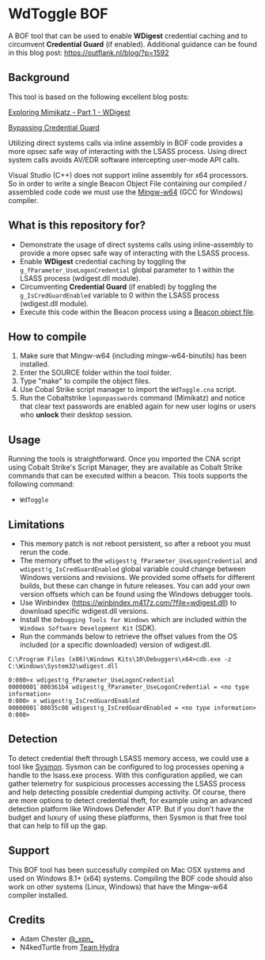 # WdToggle BOF

A BOF tool that can be used to enable **WDigest** credential caching and to circumvent **Credential Guard** (if enabled).
Additional guidance can be found in this blog post: https://outflank.nl/blog/?p=1592

## Background
This tool is based on the following excellent blog posts:

[Exploring Mimikatz - Part 1 - WDigest](https://blog.xpnsec.com/exploring-mimikatz-part-1/)

[Bypassing Credential Guard](https://teamhydra.blog/2020/08/25/bypassing-credential-guard/) 

Utilizing direct systems calls via inline assembly in BOF code provides a more opsec safe way of interacting with the LSASS process. Using direct system calls avoids AV/EDR software intercepting user-mode API calls.

Visual Studio (C++) does not support inline assembly for x64 processors. So in order to write a single Beacon Object File containing our compiled / assembled code code we must use the [Mingw-w64](http://mingw-w64.org) (GCC for Windows) compiler.

## What is this repository for?
* Demonstrate the usage of direct systems calls using inline-assembly to provide a more opsec safe way of interacting with the LSASS process.
* Enable **WDigest** credential caching by toggling the ``g_fParameter_UseLogonCredential`` global parameter to 1 within the LSASS process (wdigest.dll module).
* Circumventing **Credential Guard** (if enabled) by toggling the ``g_IsCredGuardEnabled`` variable to 0 within the LSASS process (wdigest.dll module).
* Execute this code within the Beacon process using a [Beacon object file](https://www.cobaltstrike.com/help-beacon-object-files).

## How to compile
1. Make sure that Mingw-w64 (including mingw-w64-binutils) has been installed.
2. Enter the SOURCE folder within the tool folder.
3. Type "make" to compile the object files.
4. Use Cobal Strike script manager to import the `WdToggle.cna` script.
5. Run the Cobaltstrike ``logonpasswords`` command (Mimikatz) and notice that clear text passwords are enabled again for new user logins or users who **unlock** their desktop session.

## Usage
Running the tools is straightforward. Once you imported the CNA script using Cobalt Strike's Script Manager, they are available as Cobalt Strike commands that can be executed within a beacon. This tools supports the following command:

* `WdToggle`

## Limitations
* This memory patch is not reboot persistent, so after a reboot you must rerun the code.
* The memory offset to the ``wdigest!g_fParameter_UseLogonCredential`` and ``wdigest!g_IsCredGuardEnabled`` global variable could change between Windows versions and revisions. We provided some offsets for different builds, but these can change in future releases. You can add your own version offsets which can be found using the Windows debugger tools.
* Use Winbindex (https://winbindex.m417z.com/?file=wdigest.dll) to download specific wdigest.dll versions.
* Install the ``Debugging Tools for Windows`` which are included within the ``Windows Software Development Kit`` (SDK).
* Run the commands below to retrieve the offset values from the OS included (or a specific downloaded) version of wdigest.dll.

```
C:\Program Files (x86)\Windows Kits\10\Debuggers\x64>cdb.exe -z C:\Windows\System32\wdigest.dll

0:000>x wdigest!g_fParameter_UseLogonCredential
00000001`800361b4 wdigest!g_fParameter_UseLogonCredential = <no type information>
0:000> x wdigest!g_IsCredGuardEnabled
00000001`80035c08 wdigest!g_IsCredGuardEnabled = <no type information>
0:000>
```

## Detection
To detect credential theft through LSASS memory access, we could use a tool like [Sysmon](https://docs.microsoft.com/en-us/sysinternals/downloads/sysmon).
Sysmon can be configured to log processes opening a handle to the lsass.exe process. With this configuration applied, we can gather telemetry for suspicious processes accessing the LSASS process and help detecting possible credential dumping activity. Of course, there are more options to detect credential theft, for example using an advanced detection platform like Windows Defender ATP. But if you don’t have the budget and luxury of using these platforms, then Sysmon is that free tool that can help to fill up the gap.

## Support
This BOF tool has been successfully compiled on Mac OSX systems and used on Windows 8.1+ (x64) systems. Compiling the BOF code should also work on other systems (Linux, Windows) that have the Mingw-w64 compiler installed.

## Credits
* Adam Chester [@\_xpn\_](https://twitter.com/_xpn_)
* N4kedTurtle from [Team Hydra](https://teamhydra.blog)
